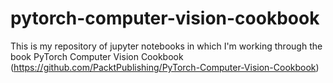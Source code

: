 # pytorch-computer-vision-cookbook

This is my repository of jupyter notebooks in which I'm working through the book PyTorch Computer Vision Cookbook (https://github.com/PacktPublishing/PyTorch-Computer-Vision-Cookbook)
